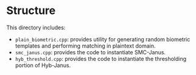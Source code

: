 # Structure
This directory includes:
 * `plain_biometric.cpp`: provides utility for generating random biometric templates and performing matching in plaintext domain.
 * `smc_janus.cpp`: provides the code to instantiate SMC-Janus.
 * `hyb_threshold.cpp`: provides the code to instantiate the thresholding portion of Hyb-Janus.
